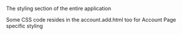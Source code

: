 The styling section of the entire application

Some CSS code resides in the account.add.html too for Account Page specific styling
